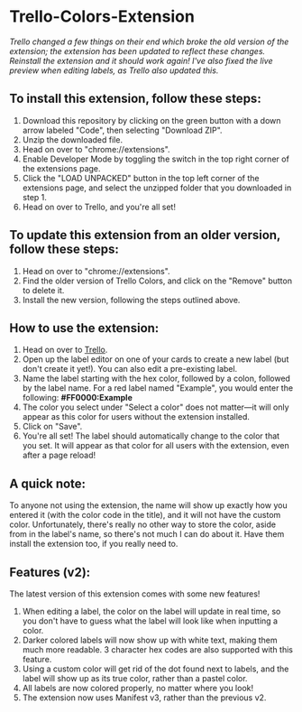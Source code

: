 # Trello-Colors-Extension

*Trello changed a few things on their end which broke the old version of the extension; the extension has been updated to reflect these changes. Reinstall the extension and it should work again! I've also fixed the live preview when editing labels, as Trello also updated this.*

## To install this extension, follow these steps:

1. Download this repository by clicking on the green button with a down arrow labeled "Code", then selecting "Download ZIP".
2. Unzip the downloaded file.
3. Head on over to "chrome://extensions".
4. Enable Developer Mode by toggling the switch in the top right corner of the extensions page.
5. Click the "LOAD UNPACKED" button in the top left corner of the extensions page, and select the unzipped folder that you downloaded in step 1.
6. Head on over to Trello, and you're all set!

## To update this extension from an older version, follow these steps:

1. Head on over to "chrome://extensions".
2. Find the older version of Trello Colors, and click on the "Remove" button to delete it.
3. Install the new version, following the steps outlined above.

## How to use the extension:

1. Head on over to [Trello](https://www.trello.com).
2. Open up the label editor on one of your cards to create a new label (but don't create it yet!). You can also edit a pre-existing label.
3. Name the label starting with the hex color, followed by a colon, followed by the label name. For a red label named "Example", you would enter the following: **#FF0000:Example**
4. The color you select under "Select a color" does not matter—it will only appear as this color for users without the extension installed.
5. Click on "Save".
6. You're all set! The label should automatically change to the color that you set. It will appear as that color for all users with the extension, even after a page reload!

## A quick note:

To anyone not using the extension, the name will show up exactly how you entered it (with the color code in the title), and it will not have the custom color. Unfortunately, there's really no other way to store the color, aside from in the label's name, so there's not much I can do about it. Have them install the extension too, if you really need to.

## Features (v2):

The latest version of this extension comes with some new features!

1. When editing a label, the color on the label will update in real time, so you don't have to guess what the label will look like when inputting a color.
2. Darker colored labels will now show up with white text, making them much more readable. 3 character hex codes are also supported with this feature.
3. Using a custom color will get rid of the dot found next to labels, and the label will show up as its true color, rather than a pastel color.
4. All labels are now colored properly, no matter where you look!
5. The extension now uses Manifest v3, rather than the previous v2.
